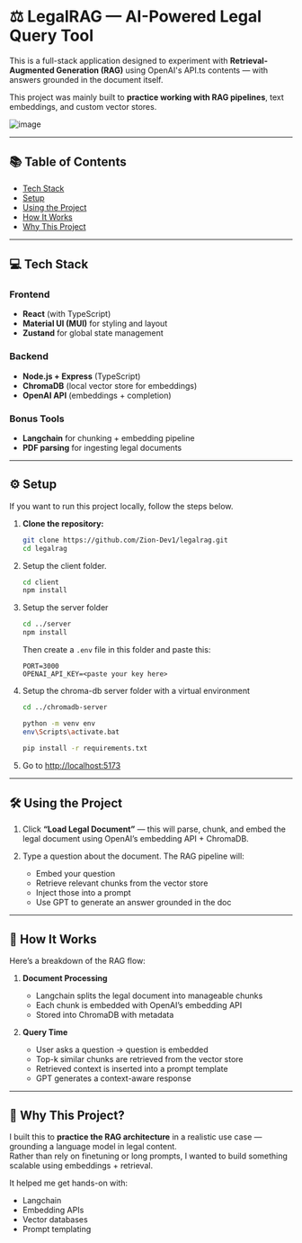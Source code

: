 # ⚖️ LegalRAG — AI-Powered Legal Query Tool

This is a full-stack application designed to experiment with **Retrieval-Augmented Generation (RAG)** using OpenAI's API.ts contents — with answers grounded in the document itself.

This project was mainly built to **practice working with RAG pipelines**, text embeddings, and custom vector stores.

![image](https://github.com/user-attachments/assets/0e41fb31-cb7b-4bc3-b2f1-d0cd610cee51)

---

## 📚 Table of Contents

- [Tech Stack](#tech-stack)
- [Setup](#setup)
- [Using the Project](#using-the-project)
- [How It Works](#how-it-works)
- [Why This Project](#why-this-project)

---

## 💻 Tech Stack

### Frontend
- **React** (with TypeScript)
- **Material UI (MUI)** for styling and layout
- **Zustand** for global state management

### Backend
- **Node.js + Express** (TypeScript)
- **ChromaDB** (local vector store for embeddings)
- **OpenAI API** (embeddings + completion)

### Bonus Tools
- **Langchain** for chunking + embedding pipeline
- **PDF parsing** for ingesting legal documents

---

## ⚙️ Setup

If you want to run this project locally, follow the steps below.

1. **Clone the repository:**

   ```bash
   git clone https://github.com/Zion-Dev1/legalrag.git
   cd legalrag
   ```
   
2. Setup the client folder.

   ```bash
   cd client
   npm install
   ```

3. Setup the server folder
   ```bash
   cd ../server
   npm install
   ```
   
   Then create a `.env` file in this folder and paste this:

   ```
   PORT=3000
   OPENAI_API_KEY=<paste your key here>
   ```

4. Setup the chroma-db server folder with a virtual environment

   ```bash
   cd ../chromadb-server

   python -m venv env
   env\Scripts\activate.bat

   pip install -r requirements.txt
   ```

4. Go to [http://localhost:5173](http://localhost:5173)

---

## 🛠️ Using the Project

1. Click **“Load Legal Document”** — this will parse, chunk, and embed the legal document using OpenAI’s embedding API + ChromaDB.

6. Type a question about the document. The RAG pipeline will:
   - Embed your question
   - Retrieve relevant chunks from the vector store
   - Inject those into a prompt
   - Use GPT to generate an answer grounded in the doc

---

## 🧠 How It Works

Here’s a breakdown of the RAG flow:

1. **Document Processing**
   - Langchain splits the legal document into manageable chunks
   - Each chunk is embedded with OpenAI’s embedding API
   - Stored into ChromaDB with metadata

2. **Query Time**
   - User asks a question → question is embedded
   - Top-k similar chunks are retrieved from the vector store
   - Retrieved context is inserted into a prompt template
   - GPT generates a context-aware response

---

## 🎯 Why This Project?

I built this to **practice the RAG architecture** in a realistic use case — grounding a language model in legal content.  
Rather than rely on finetuning or long prompts, I wanted to build something scalable using embeddings + retrieval.

It helped me get hands-on with:
- Langchain
- Embedding APIs
- Vector databases
- Prompt templating
